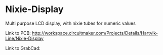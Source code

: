 # Nixie-Display
Multi purpose LCD display, with nixie tubes for numeric values


Link to PCB:
http://workspace.circuitmaker.com/Projects/Details/Hartvik-Line/Nixie-Display

Link to GrabCad:
